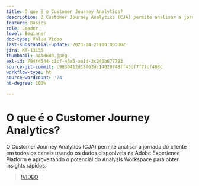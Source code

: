```yaml
---
title: O que é o Customer Journey Analytics?
description: O Customer Journey Analytics (CJA) permite analisar a jornada do cliente em todos os canais usando os dados disponíveis na Adobe Experience Platform e aproveitando o potencial do Analysis Workspace para obter insights rápidos.
feature: Basics
role: Leader
level: Beginner
doc-type: Value Video
last-substantial-update: 2023-04-21T00:00:00Z
jira: KT-13135
thumbnail: 3418680.jpeg
exl-id: 794f4544-c1cf-46a5-aa1d-3c240b677793
source-git-commit: c9830412d18f63dc14020748ff43df7f7fcf408c
workflow-type: ht
source-wordcount: '74'
ht-degree: 100%

---
```


# O que é o Customer Journey Analytics?

O Customer Journey Analytics (CJA) permite analisar a jornada do cliente em todos os canais usando os dados disponíveis na Adobe Experience Platform e aproveitando o potencial do Analysis Workspace para obter insights rápidos.

>[!VIDEO](https://video.tv.adobe.com/v/3418680/?quality=12&learn=on)
